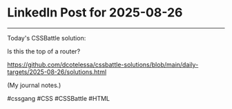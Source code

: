 # LinkedIn Post for 2025-08-26

---

Today's CSSBattle solution:

Is this the top of a router?

https://github.com/dcotelessa/cssbattle-solutions/blob/main/daily-targets/2025-08-26/solutions.html

(My journal notes.)

#cssgang #CSS #CSSBattle #HTML
